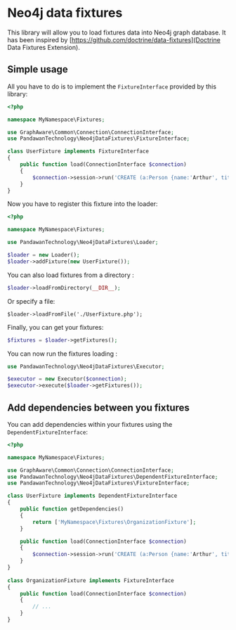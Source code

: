 # Neo4j data fixtures
This library will allow you to load fixtures data into Neo4j graph database.
It has been inspired by [https://github.com/doctrine/data-fixtures](Doctrine Data Fixtures Extension).

## Simple usage
All you have to do is to implement the `FixtureInterface` provided by this library:
```php
<?php

namespace MyNamespace\Fixtures;

use GraphAware\Common\Connection\ConnectionInterface;
use PandawanTechnology\Neo4jDataFixtures\FixtureInterface;

class UserFixture implements FixtureInterface
{
    public function load(ConnectionInterface $connection)
    {
        $connection->session->run('CREATE (a:Person {name:'Arthur', title:'King'})');
    }
} 
```

Now you have to register this fixture into the loader:
```php
<?php

namespace MyNamespace\Fixtures;

use PandawanTechnology\Neo4jDataFixtures\Loader;

$loader = new Loader();
$loader->addFixture(new UserFixture());
```

You can also load fixtures from a directory :
```php
$loader->loadFromDirectory(__DIR__);
```

Or specify a file:
```
$loader->loadFromFile('./UserFixture.php');
```

Finally, you can get your fixtures:
```php
$fixtures = $loader->getFixtures();
```

You can now run the fixtures loading :
```php
use PandawanTechnology\Neo4jDataFixtures\Executor;

$executor = new Executor($connection);
$executor->execute($loader->getFixtures());
```

## Add dependencies between you fixtures
You can add dependencies within your fixtures using the `DependentFixtureInterface`:
```php
<?php

namespace MyNamespace\Fixtures;

use GraphAware\Common\Connection\ConnectionInterface;
use PandawanTechnology\Neo4jDataFixtures\DependentFixtureInterface;
use PandawanTechnology\Neo4jDataFixtures\FixtureInterface;

class UserFixture implements DependentFixtureInterface
{
    public function getDependencies()
    {
        return ['MyNamespace\Fixtures\OrganizationFixture'];
    }

    public function load(ConnectionInterface $connection)
    {
        $connection->session->run('CREATE (a:Person {name:'Arthur', title:'King'})');
    }
}
 
class OrganizationFixture implements FixtureInterface
{
    public function load(ConnectionInterface $connection)
    {
        // ...
    }
}
```
